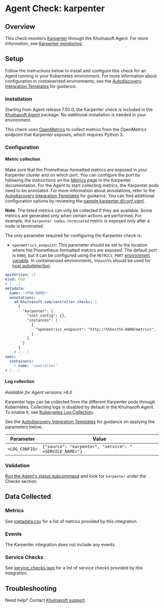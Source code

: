 # Agent Check: karpenter

## Overview

This check monitors [Karpenter][1] through the Khulnasoft Agent. For more information, see [Karpenter monitoring][10].

## Setup

Follow the instructions below to install and configure this check for an Agent running in your Kubernetes environment. For more information about configuration in containerized environments, see the [Autodiscovery Integration Templates][3] for guidance.

### Installation

Starting from Agent release 7.50.0, the Karpenter check is included in the [Khulnasoft Agent][2] package. No additional installation is needed in your environment.

This check uses [OpenMetrics][5] to collect metrics from the OpenMetrics endpoint that Karpenter exposes, which requires Python 3.

### Configuration

#### Metric collection

Make sure that the Prometheus-formatted metrics are exposed in your Karpenter cluster and on which port. You can configure the port by following the instructions on the [Metrics][10] page in the Karpenter documentation. For the Agent to start collecting metrics, the Karpenter pods need to be annotated. For more information about annotations, refer to the [Autodiscovery Integration Templates][3] for guidance. You can find additional configuration options by reviewing the [sample karpenter.d/conf.yaml][4].

**Note**: The listed metrics can only be collected if they are available. Some metrics are generated only when certain actions are performed. For example, the `karpenter.nodes.terminated` metric is exposed only after a node is terminated.

The only parameter required for configuring the Karpenter check is:
- `openmetrics_endpoint`: This parameter should be set to the location where the Prometheus-formatted metrics are exposed. The default port is `8000`, but it can be configured using the `METRICS_PORT` [environment variable][10]. In containerized environments, `%%host%%` should be used for [host autodetection][3]. 

```yaml
apiVersion: v1
kind: Pod
# (...)
metadata:
  name: '<POD_NAME>'
  annotations:
    ad.khulnasoft.com/controller.checks: |
      {
        "karpenter": {
          "init_config": {},
          "instances": [
            {
              "openmetrics_endpoint": "http://%%host%%:8000/metrics",
            }
          ]
        }
      }
    # (...)
spec:
  containers:
    - name: 'controller'
# (...)
```

#### Log collection

_Available for Agent versions >6.0_

Karpenter logs can be collected from the different Karpenter pods through Kubernetes. Collecting logs is disabled by default in the Khulnasoft Agent. To enable it, see [Kubernetes Log Collection][11].

See the [Autodiscovery Integration Templates][3] for guidance on applying the parameters below.

| Parameter      | Value                                                   |
| -------------- | ------------------------------------------------------- |
| `<LOG_CONFIG>` | `{"source": "karpenter", "service": "<SERVICE_NAME>"}`  |

### Validation

[Run the Agent's status subcommand][6] and look for `karpenter` under the Checks section.

## Data Collected

### Metrics

See [metadata.csv][7] for a list of metrics provided by this integration.

### Events

The Karpenter integration does not include any events.

### Service Checks

See [service_checks.json][8] for a list of service checks provided by this integration.

## Troubleshooting

Need help? Contact [Khulnasoft support][9].


[1]: https://karpenter.sh/
[2]: https://app.khulnasoft.com/account/settings/agent/latest
[3]: https://docs.khulnasoft.com/containers/kubernetes/integrations/
[4]: https://github.com/KhulnaSoft/integrations-core/blob/master/karpenter/khulnasoft_checks/karpenter/data/conf.yaml.example
[5]: https://docs.khulnasoft.com/integrations/openmetrics/
[6]: https://docs.khulnasoft.com/agent/configuration/agent-commands/?tab=agentv6v7#agent-status-and-information
[7]: https://github.com/KhulnaSoft/integrations-core/blob/master/karpenter/metadata.csv
[8]: https://github.com/KhulnaSoft/integrations-core/blob/master/karpenter/assets/service_checks.json
[9]: https://docs.khulnasoft.com/help/
[10]: https://karpenter.sh/docs/reference/metrics/
[11]: https://docs.khulnasoft.com/agent/kubernetes/log/